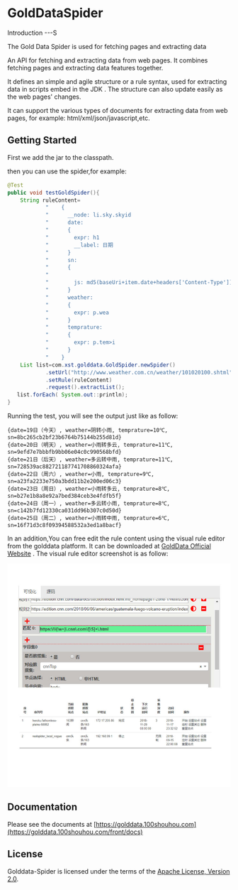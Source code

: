 GoldDataSpider
===============

Introduction
---S

The Gold Data Spider is used for fetching pages and extracting data


An API for fetching and extracting data from web pages. It combines fetching pages and extracting data features together.


It defines an simple and agile structure or a rule syntax, used for extracting data in scripts embed in the JDK . The structure can also update easily as the web pages' changes.

It can support  the various types of documents for extracting data  from web pages, for example: html/xml/json/javascript,etc.

Getting Started
---

First we add the jar to the classpath.  


then you can use the spider,for example:

```java
@Test
public void testGoldSpider(){
    String ruleContent=
            "    {                                                      \n"+
            "      __node: li.sky.skyid                                 \n"+
            "      date:                                                \n"+
            "      {                                                    \n"+
            "        expr: h1                                           \n"+
            "        __label: 日期                                      \n"+
            "      }                                                    \n"+
            "      sn:                                                  \n"+
            "      {                                                    \n"+
            "                                                           \n"+
            "        js: md5(baseUri+item.date+headers['Content-Type']);\n"+
            "      }                                                    \n"+
            "      weather:                                             \n"+
            "      {                                                    \n"+
            "        expr: p.wea                                        \n"+
            "      }                                                    \n"+
            "      temprature:                                          \n"+
            "      {                                                    \n"+
            "        expr: p.tem>i                                      \n"+
            "      }                                                    \n"+
            "    }                                                      \n";
    List list=com.xst.golddata.GoldSpider.newSpider()
            .setUrl("http://www.weather.com.cn/weather/101020100.shtml")
            .setRule(ruleContent)
            .request().extractList();
   list.forEach( System.out::println);
}
``` 

Running the test, you will see the output just like as follow:
```shell
{date=19日（今天）, weather=阴转小雨, temprature=10℃, sn=8bc265cb2bf23b6764b75144b255d81d}
{date=20日（明天）, weather=小雨转多云, temprature=11℃, sn=9efd7e7bbbfb9bb06e04c0c990568bfd}
{date=21日（后天）, weather=多云转中雨, temprature=11℃, sn=728539ac882721187741708860324afa}
{date=22日（周六）, weather=小雨, temprature=9℃, sn=a23fa2233e750a3bdd11b2e200ed06c3}
{date=23日（周日）, weather=小雨转多云, temprature=8℃, sn=b27e1b8a8e92a7bed384ceb3e4fdfb5f}
{date=24日（周一）, weather=多云转小雨, temprature=8℃, sn=c142b7fd12330ca031dd96b307c0d50d}
{date=25日（周二）, weather=小雨转中雨, temprature=6℃, sn=16f71d3c8f09394588532a3ed1a8bacf}
```

In an addition,You can free edit the rule content using the visual rule editor from the golddata platform. It can be downloaded at [GoldData Official Website](https://golddata.100shouhou.com/front/download) . The visual rule editor screenshot is as follow:

![Visual Rule Editor](images/visualEditor.jpg)


Documentation
---

Please see the documents at [https://golddata.100shouhou.com](https://golddata.100shouhou.com/front/docs)



License
---

Golddata-Spider is licensed under the terms of the [Apache License, Version 2.0](http://www.apache.org/licenses/LICENSE-2.0.html).
